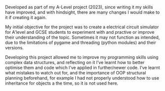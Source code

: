 Developed as part of my A-Level project (2023), since writing it my skills have improved, and with hindsight, there are many changes I would make to it if creating it again.

My initial objective for the project was to create a electrical circuit simulator for A'level and GCSE students to experiment with and practive or improve their understanding of the topic. Sometimes it may not function as intended, due to the limitations of pygame and threading (python modules) and their versions.

Developing this project allowed me to improve my programming skills using complex data structures, and reflecting on it I’ve learnt how to better optimise them and code which I’ve applied in further/newer code. I’ve learnt what mistakes to watch out for, and the importance of OOP structural planning beforehand, for example I had not properly understood how to use inheritance for objects a the time, so it is not used here.
